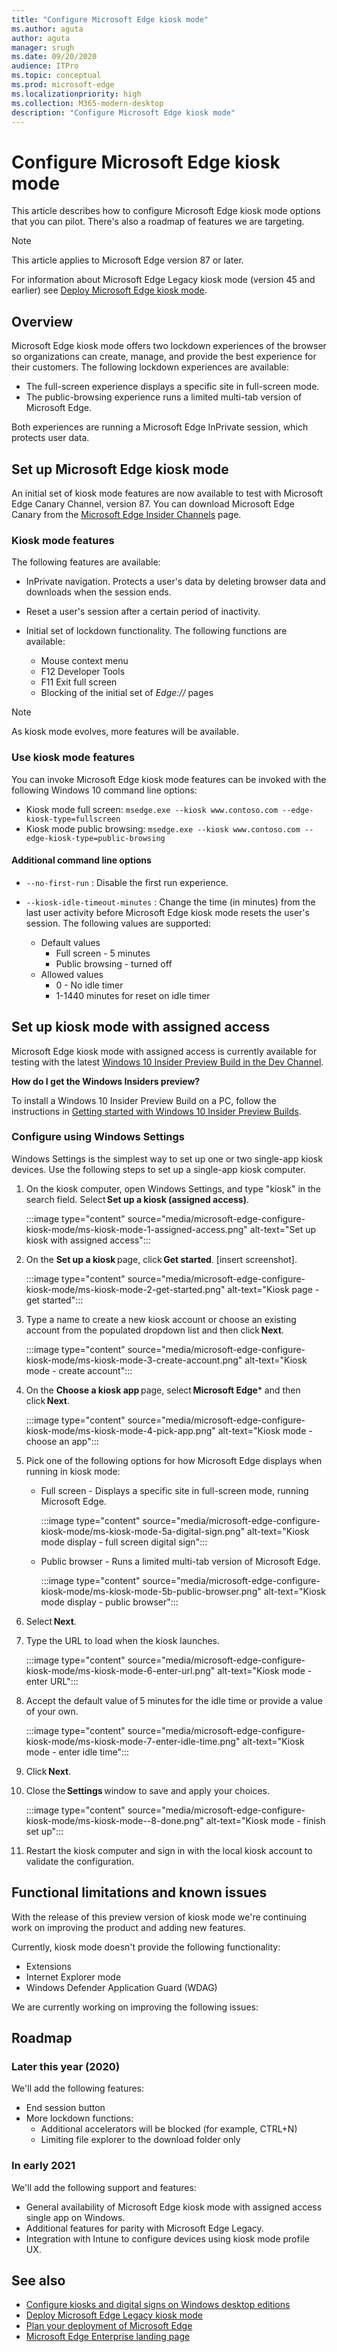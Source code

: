 ```yaml
---
title: "Configure Microsoft Edge kiosk mode"
ms.author: aguta
author: aguta
manager: srugh
ms.date: 09/20/2020
audience: ITPro
ms.topic: conceptual
ms.prod: microsoft-edge
ms.localizationpriority: high
ms.collection: M365-modern-desktop
description: "Configure Microsoft Edge kiosk mode"
---
```


# Configure Microsoft Edge kiosk mode

This article describes how to configure Microsoft Edge kiosk mode options that you can pilot. There's also a roadmap of features we are targeting.

> [!NOTE]
> This article applies to Microsoft Edge version 87 or later.

For information about Microsoft Edge Legacy kiosk mode (version 45 and earlier) see [Deploy Microsoft Edge kiosk mode](https://aka.ms/edgekioskmode).

## Overview

Microsoft Edge kiosk mode offers two lockdown experiences of the browser so organizations can create, manage, and provide the best experience for their customers. The following lockdown experiences are available:  

- The full-screen experience displays a specific site in full-screen mode.
- The public-browsing experience runs a limited multi-tab version of Microsoft Edge.

Both experiences are running a Microsoft Edge InPrivate session, which protects user data.

## Set up Microsoft Edge kiosk mode  

An initial set of kiosk mode features are now available to test with Microsoft Edge Canary Channel, version 87. You can download Microsoft Edge Canary from the [Microsoft Edge Insider Channels](https://www.microsoftedgeinsider.com/download) page.

### Kiosk mode features

The following features are available:

- InPrivate navigation. Protects a user's data by deleting browser data and downloads when the session ends.
- Reset a user's session after a certain period of inactivity.
- Initial set of lockdown functionality. The following functions are available:

  - Mouse context menu
  - F12 Developer Tools
  - F11 Exit full screen
  - Blocking of the initial set of *Edge://* pages

> [!NOTE]
> As kiosk mode evolves, more features will be available.

### Use kiosk mode features

You can invoke Microsoft Edge kiosk mode features can be invoked with the following Windows 10 command line options:

- Kiosk mode full screen: `msedge.exe --kiosk www.contoso.com --edge-kiosk-type=fullscreen`
- Kiosk mode public browsing: `msedge.exe --kiosk www.contoso.com --edge-kiosk-type=public-browsing`

#### Additional command line options

- `--no-first-run` : Disable the first run experience.
- `--kiosk-idle-timeout-minutes` : Change the time (in minutes) from the last user activity before Microsoft Edge kiosk mode resets the user's session. The following values are supported:

  - Default values
    - Full screen - 5 minutes
    - Public browsing - turned off
  - Allowed values
    - 0 - No idle timer
    - 1-1440 minutes for reset on idle timer

## Set up kiosk mode with assigned access

Microsoft Edge kiosk mode with assigned access is currently available for testing with the latest [Windows 10 Insider Preview Build in the Dev Channel](https://docs.microsoft.com/windows-insider/get-started).

**How do I get the Windows Insiders preview?**

To install a Windows 10 Insider Preview Build on a PC, follow the instructions in [Getting started with Windows 10 Insider Preview Builds](https://docs.microsoft.com/en-us/windows-insider/get-started).

### Configure using Windows Settings

Windows Settings is the simplest way to set up one or two single-app kiosk devices. Use the following steps to set up a single-app kiosk computer.

1. On the kiosk computer, open Windows Settings, and type "kiosk" in the search field. Select **Set up a kiosk (assigned access)**.

   :::image type="content" source="media/microsoft-edge-configure-kiosk-mode/ms-kiosk-mode-1-assigned-access.png" alt-text="Set up kiosk with assigned access":::

2. On the **Set up a kiosk** page, click **Get started**. [insert screenshot].

   :::image type="content" source="media/microsoft-edge-configure-kiosk-mode/ms-kiosk-mode-2-get-started.png" alt-text="Kiosk page -get started":::

3. Type a name to create a new kiosk account or choose an existing account from the populated dropdown list and then click **Next**. 

   :::image type="content" source="media/microsoft-edge-configure-kiosk-mode/ms-kiosk-mode-3-create-account.png" alt-text="Kiosk mode - create account":::

4. On the **Choose a kiosk app** page, select **Microsoft Edge*** and then click **Next**.

   :::image type="content" source="media/microsoft-edge-configure-kiosk-mode/ms-kiosk-mode-4-pick-app.png" alt-text="Kiosk mode - choose an app":::

5. Pick one of the following options for how Microsoft Edge displays when running in kiosk mode:

   - Full screen - Displays a specific site in full-screen mode, running Microsoft Edge.

     :::image type="content" source="media/microsoft-edge-configure-kiosk-mode/ms-kiosk-mode-5a-digital-sign.png" alt-text="Kiosk mode display - full screen digital sign":::

   - Public browser - Runs a limited multi-tab version of Microsoft Edge.

      :::image type="content" source="media/microsoft-edge-configure-kiosk-mode/ms-kiosk-mode-5b-public-browser.png" alt-text="Kiosk mode display - public browser":::

6. Select **Next**.
7. Type the URL to load when the kiosk launches.

   :::image type="content" source="media/microsoft-edge-configure-kiosk-mode/ms-kiosk-mode-6-enter-url.png" alt-text="Kiosk mode - enter URL":::

8. Accept the default value of 5 minutes for the idle time or provide a value of your own.

   :::image type="content" source="media/microsoft-edge-configure-kiosk-mode/ms-kiosk-mode-7-enter-idle-time.png" alt-text="Kiosk mode - enter idle time":::

9. Click **Next**.
10. Close the **Settings** window to save and apply your choices.

    :::image type="content" source="media/microsoft-edge-configure-kiosk-mode/ms-kiosk-mode--8-done.png" alt-text="Kiosk mode - finish set up":::

11. Restart the kiosk computer and sign in with the local kiosk account to validate the configuration.

## Functional limitations and known issues

With the release of this preview version of kiosk mode we're continuing work on improving the product and adding new features.

Currently, kiosk mode doesn't provide the following functionality:  

- Extensions
- Internet Explorer mode  
- Windows Defender Application Guard (WDAG)

We are currently working on improving the following issues:  

## Roadmap

### Later this year (2020)

We'll add the following features:

- End session button
- More lockdown functions:
  - Additional accelerators will be blocked (for example, CTRL+N)  
  - Limiting file explorer to the download folder only  

### In early 2021

We'll add the following support and features:

- General availability of Microsoft Edge kiosk mode with assigned access single app on Windows.
- Additional features for parity with Microsoft Edge Legacy.
- Integration with Intune to configure devices using kiosk mode profile UX.

## See also

- [Configure kiosks and digital signs on Windows desktop editions](https://docs.microsoft.com/windows/configuration/kiosk-methods)
- [Deploy Microsoft Edge Legacy kiosk mode](https://aka.ms/edgekioskmode) 
- [Plan your deployment of Microsoft Edge](deploy-edge-plan-deployment.md)
- [Microsoft Edge Enterprise landing page](https://aka.ms/EdgeEnterprise)